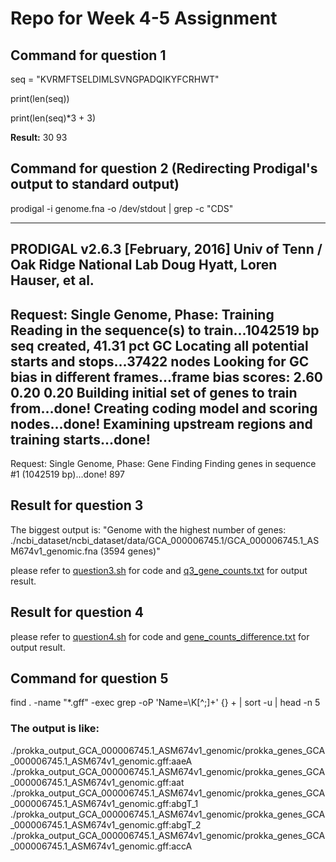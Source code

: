 # Repo for Week 4-5 Assignment

## Command for question 1
seq = "KVRMFTSELDIMLSVNGPADQIKYFCRHWT"

print(len(seq))

print(len(seq)*3 + 3)

**Result:** 30 93

## Command for question 2 (Redirecting Prodigal's output to standard output)
prodigal -i genome.fna -o /dev/stdout | grep -c "CDS"

-------------------------------------
PRODIGAL v2.6.3 [February, 2016]
Univ of Tenn / Oak Ridge National Lab
Doug Hyatt, Loren Hauser, et al.
-------------------------------------
Request:  Single Genome, Phase:  Training
Reading in the sequence(s) to train...1042519 bp seq created, 41.31 pct GC
Locating all potential starts and stops...37422 nodes
Looking for GC bias in different frames...frame bias scores: 2.60 0.20 0.20
Building initial set of genes to train from...done!
Creating coding model and scoring nodes...done!
Examining upstream regions and training starts...done!
-------------------------------------
Request:  Single Genome, Phase:  Gene Finding
Finding genes in sequence #1 (1042519 bp)...done!
897

## Result for question 3
The biggest output is: "Genome with the highest number of genes: ./ncbi_dataset/ncbi_dataset/data/GCA_000006745.1/GCA_000006745.1_ASM674v1_genomic.fna (3594 genes)"

please refer to [question3.sh](https://github.com/Mnb66/BioE-201-230/blob/main/Genome%20Annotation/question3.sh) for code and [q3_gene_counts.txt](https://github.com/Mnb66/BioE-201-230/blob/main/Genome%20Annotation/q3_gene_counts.txt) for output result.

## Result for question 4 

please refer to [question4.sh](https://github.com/Mnb66/BioE-201-230/blob/main/Genome%20Annotation/question4.sh) for code and [gene_counts_difference.txt](https://github.com/Mnb66/BioE-201-230/blob/main/Genome%20Annotation/gene_counts_difference.txt) for output result.

## Command for question 5
find . -name "*.gff" -exec grep -oP 'Name=\K[^;]+' {} + | sort -u | head -n 5

### The output is like:
./prokka_output_GCA_000006745.1_ASM674v1_genomic/prokka_genes_GCA_000006745.1_ASM674v1_genomic.gff:aaeA
./prokka_output_GCA_000006745.1_ASM674v1_genomic/prokka_genes_GCA_000006745.1_ASM674v1_genomic.gff:aat
./prokka_output_GCA_000006745.1_ASM674v1_genomic/prokka_genes_GCA_000006745.1_ASM674v1_genomic.gff:abgT_1
./prokka_output_GCA_000006745.1_ASM674v1_genomic/prokka_genes_GCA_000006745.1_ASM674v1_genomic.gff:abgT_2
./prokka_output_GCA_000006745.1_ASM674v1_genomic/prokka_genes_GCA_000006745.1_ASM674v1_genomic.gff:accA
